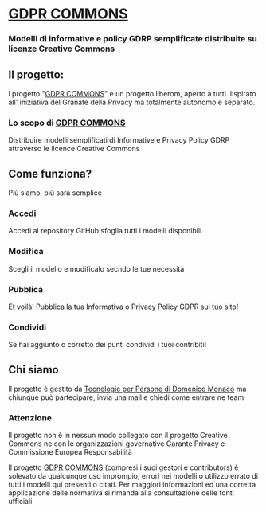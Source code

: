 # [GDPR COMMONS](https://www.gdprcommons.it)

### Modelli di informative e policy GDRP semplificate distribuite su licenze Creative Commons


## Il progetto:

l progetto
"[GDPR COMMONS](https://www.gdprcommons.it)" è un progetto liberom, aperto a tutti. Iispirato all' iniziativa del Granate della Privacy ma totalmente autonomo e separato.

### Lo scopo di [GDPR COMMONS](https://www.gdprcommons.it)
Distribuire modelli semplificati di Informative e Privacy Policy GDRP attraverso le licence Creative Commons


## Come funziona?
Più siamo, più sarà semplice

### Accedi
Accedi al repository GitHub sfoglia tutti i modelli disponibili

### Modifica
Scegli il modello e modificalo secndo le tue necessità

### Pubblica
Et voilà! Pubblica la tua Informativa o Privacy Policy GDPR sul tuo sito!

### Condividi
Se hai aggiunto o corretto dei punti condividi i tuoi contribiti!



## Chi siamo
Il progetto è gestito da [Tecnologie per Persone di Domenico Monaco](https://www.tecnologieperpersone.it) ma chiunque può partecipare, invia una mail e chiedi come entrare ne team

### Attenzione
Il progetto non è in nessun modo collegato con il progetto Creative Commons ne con le organizzazioni governative Garante Privacy e Commissione Europea
Responsabilità

Il progetto [GDPR COMMONS](https://www.gdprcommons.it) (compresi i suoi gestori e contributors) è solevato da qualcunque uso imprompio, errori nei modelli o utilizzo errato di tutti i modelli qui presenti o citati. Per maggiori informazioni ed una corretta applicazione delle normativa si rimanda alla consultazione delle fonti ufficiali